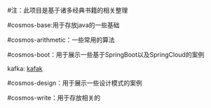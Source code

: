 #注：此项目是基于诸多经典书籍的相关整理

#cosmos-base:用于存放java的一些基础

#cosmos-arithmetic：一些常用的算法

#cosmos-boot：用于展示一些基于SpringBoot以及SpringCloud的案例 

 kafka:  [kafak](cosmos-boot/cosmos-kafka/README.md)
 
 
 
#cosmos-design：用于展示一些设计模式的案例

#cosmos-write：用于存放相关的

